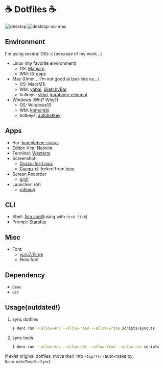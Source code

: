 # ☕ Dotfiles ☕

![desktop](https://i.gyazo.com/0394833c346a4f3430bc5d868d262974.png)
![desktop-on-mac](https://i.gyazo.com/bcd3f2fe56835a93aab36d4180a42eb7.jpg)

## Environment

I'm using several OSs :( (because of my work...)

- Linux (my favorite environment)
    - OS: [Manjaro](https://manjaro.org/)
    - WM: i3-gaps
- Mac (Umm... I'm not good at bsd-line os...)
    - OS: Mac(M1)
    - WM: [yabai](https://github.com/koekeishiya/yabai), [SketchyBar](https://github.com/FelixKratz/SketchyBar)
    - hotkeys: [skhd](https://github.com/koekeishiya/skhd), [karabiner-element](https://github.com/pqrs-org/Karabiner-Elements)
- Windows (Wht? Why?)
    - OS: Windows10
    - WM: [komorebi](https://github.com/LGUG2Z/komorebi)
    - hotkeys: [autohotkey](https://github.com/LGUG2Z/komorebi)

## Apps

- Bar: [bumblebee-status](https://github.com/tobi-wan-kenobi/bumblebee-status)
- Editor: Vim, Neovim
- Terminal: [Wezterm](https://github.com/wez/wezterm)
- Screenshot:
  - [Gyazo-for-Linux](https://github.com/gyazo/Gyazo-for-Linux)
  - [Gyago-cli](https://github.com/Omochice/gyazo-cli) forked from
    [here](https://github.com/tomohiro/gyazo-cli)
- Screen Recorder
  - [giph](https://github.com/phisch/giph)
- Launcher: rofi
  - [rofimoji](https://github.com/fdw/rofimoji)

## CLI

- Shell: [fish shell](https://fishshell.com/)(using with `chsh fish`)
- Prompt: [Starship](https://starship.rs/)

## Misc

- Font:
  - [yuru7/Firge](https://github.com/yuru7/Firge)
  - Noto font

## Dependency

- `Deno`
- `Git`

## Usage(outdated!)

1. sync dotfiles
   ```bash
   $ deno run --allow-env --allow-read --allow-write scripts/sync.ts
   ```
2. sync tools
   ```bash
   $ deno run --allow-env --allow-net --allow-read --allow-run scripts/syncer.ts ./tool-list.toml
   ```

if exist original dotfiles, move their into `/tmp/??/` (auto-make by `Deno.makeTempDirSync`)

